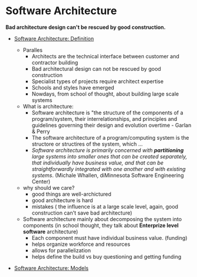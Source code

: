 # Software Architecture

**Bad architecture design can't be rescued by good construction.**

- [Software Architecture: Definition](https://www.coursera.org/learn/software-processes/lecture/gkXeB/software-architecture-definition)

  - Paralles
    - Architects are the technical interface between customer and contractor building <the thing>
    - Bad architectural design can not be rescued by good construction
    - Specialist types of projects require architect expertise
    - Schools and styles have emerged
    - Nowdays, from school of thought, about building large scale systems
  - What is architecture:
    - Software architecture is "the structure of the components of a program/system, their interrelationships, and principles and guidelines governing their design and evolution overtime - Garlan & Perry
    - The software architecture of a program/computing system is the structore or structires of the system, which ...
    - _Software architecture is primarily concerned with **partitioning** large systems into smaller ones that can be created separately, that individually have business value, and that can be straightforwardly integrated with one another and with existing systems_. (Michale Whallen, diMinnesota Software Engineering Center)
  - why should we care?
    - good things are well-archictured
    - good architecture is hard
    - mistakes ( the influence is at a large scale level, again, good construction can't save bad architecture)
  - Software architecture mainly about decomposing the system into components (in school thought, they talk about **Enterprize level software** architecture)
    - Each component must have individual business value. (funding)
    - helps organize workforce and resources
    - allows for parallelization
    - helps define the build vs buy questioning and getting funding

- [Software Architecture: Models](https://www.coursera.org/learn/software-processes/lecture/mVUSh/software-architecture-models)
